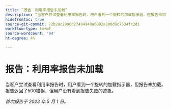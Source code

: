 ```yaml
---
title: “报告：利用率报告未加载”
description: “当客户尝试查看利用率报告时，用户看到一个旋转的加载指示器，但报告未加载。 报告返回了500错误，但用户没有看到报告失败的迹象。”
hidefromtoc: true
source-git-commit: 72b2ac2890d27494949a6892a800d9c7534fc2d1
workflow-type: tm+mt
source-wordcount: '94'
ht-degree: 4%

---
```



# 报告：利用率报告未加载

当客户尝试查看利用率报告时，用户看到一个旋转的加载指示器，但报告未加载。 报告返回了500错误，但用户没有看到报告失败的迹象。

_首次报告于 2023 年 5 月 1 日。_

